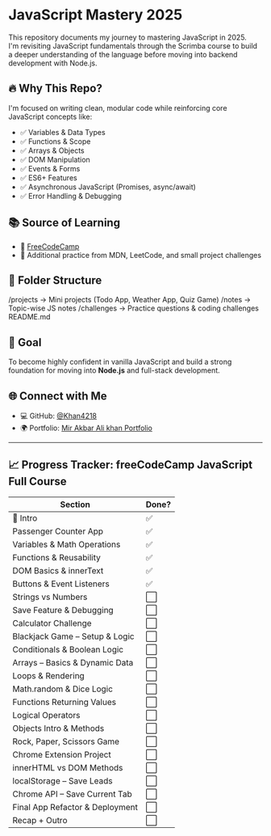 # JavaScript Mastery 2025

This repository documents my journey to mastering JavaScript in 2025.  
I'm revisiting JavaScript fundamentals through the Scrimba course to build a deeper understanding of the language before moving into backend development with Node.js.

## 🔥 Why This Repo?

I'm focused on writing clean, modular code while reinforcing core JavaScript concepts like:

- ✅ Variables & Data Types
- ✅ Functions & Scope
- ✅ Arrays & Objects
- ✅ DOM Manipulation
- ✅ Events & Forms
- ✅ ES6+ Features
- ✅ Asynchronous JavaScript (Promises, async/await)
- ✅ Error Handling & Debugging

## 📚 Source of Learning

- 🧠 [FreeCodeCamp](https://www.youtube.com/watch?v=jS4aFq5-91M)
- 📖 Additional practice from MDN, LeetCode, and small project challenges

## 📁 Folder Structure
/projects           → Mini projects (Todo App, Weather App, Quiz Game)
/notes              → Topic-wise JS notes
/challenges         → Practice questions & coding challenges
README.md

## 🧪 Goal

To become highly confident in vanilla JavaScript and build a strong foundation for moving into **Node.js** and full-stack development.

## 🌐 Connect with Me

- 💻 GitHub: [@Khan4218](https://github.com/Khan4218)
- 🌍 Portfolio: [Mir Akbar Ali khan Portfolio](https://mir-akbar-portfolio-react-v2.netlify.app/)

---
## 📈 Progress Tracker: freeCodeCamp JavaScript Full Course

| Section                                     | Done? |
|--------------------------------------------|-------|
| 🔹 Intro                                    | ✅     |
| Passenger Counter App                      |  ✅     |
| Variables & Math Operations                |  ✅     |
| Functions & Reusability                    |  ✅     |
| DOM Basics & innerText                     |  ✅    |
| Buttons & Event Listeners                  |  ✅    |
| Strings vs Numbers                         | ⬜     |
| Save Feature & Debugging                   | ⬜     |
| Calculator Challenge                       | ⬜     |
| Blackjack Game – Setup & Logic             | ⬜     |
| Conditionals & Boolean Logic               | ⬜     |
| Arrays – Basics & Dynamic Data             | ⬜     |
| Loops & Rendering                          | ⬜     |
| Math.random & Dice Logic                   | ⬜     |
| Functions Returning Values                 | ⬜     |
| Logical Operators                          | ⬜     |
| Objects Intro & Methods                    | ⬜     |
| Rock, Paper, Scissors Game                 | ⬜     |
| Chrome Extension Project                   | ⬜     |
| innerHTML vs DOM Methods                   | ⬜     |
| localStorage – Save Leads                  | ⬜     |
| Chrome API – Save Current Tab              | ⬜     |
| Final App Refactor & Deployment            | ⬜     |
| Recap + Outro                              | ⬜     |